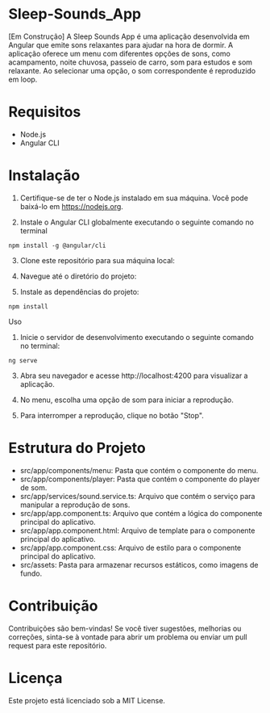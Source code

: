 # Sleep-Sounds_App
[Em Construção]  A Sleep Sounds App é uma aplicação desenvolvida em Angular que emite sons relaxantes para ajudar na hora de dormir. A aplicação oferece um menu com diferentes opções de sons, como acampamento, noite chuvosa, passeio de carro, som para estudos e som relaxante. Ao selecionar uma opção, o som correspondente é reproduzido em loop.

# Requisitos
- Node.js
- Angular CLI

# Instalação
1. Certifique-se de ter o Node.js instalado em sua máquina. Você pode baixá-lo em https://nodejs.org.

2. Instale o Angular CLI globalmente executando o seguinte comando no terminal
```
npm install -g @angular/cli
```
3. Clone este repositório para sua máquina local:

4. Navegue até o diretório do projeto:

5. Instale as dependências do projeto:
```
npm install
```
Uso
1. Inicie o servidor de desenvolvimento executando o seguinte comando no terminal:
```
ng serve
```
3. Abra seu navegador e acesse http://localhost:4200 para visualizar a aplicação.

4. No menu, escolha uma opção de som para iniciar a reprodução.

5. Para interromper a reprodução, clique no botão "Stop".
# Estrutura do Projeto

- src/app/components/menu: Pasta que contém o componente do menu.
- src/app/components/player: Pasta que contém o componente do player de som.
- src/app/services/sound.service.ts: Arquivo que contém o serviço para manipular a reprodução de sons.
- src/app/app.component.ts: Arquivo que contém a lógica do componente principal do aplicativo.
- src/app/app.component.html: Arquivo de template para o componente principal do aplicativo.
- src/app/app.component.css: Arquivo de estilo para o componente principal do aplicativo.
- src/assets: Pasta para armazenar recursos estáticos, como imagens de fundo.

# Contribuição
Contribuições são bem-vindas! Se você tiver sugestões, melhorias ou correções, sinta-se à vontade para abrir um problema ou enviar um pull request para este repositório.

# Licença

Este projeto está licenciado sob a MIT License.


